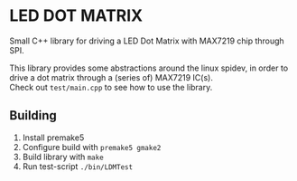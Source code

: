 # LED DOT MATRIX
Small C++ library for driving a LED Dot Matrix with MAX7219 chip through SPI.

This library provides some abstractions around the linux spidev, in order to drive a dot matrix through a (series of) MAX7219 IC(s).  
Check out `test/main.cpp` to see how to use the library.

## Building

1. Install premake5
2. Configure build with `premake5 gmake2`
3. Build library with `make`
4. Run test-script `./bin/LDMTest`
